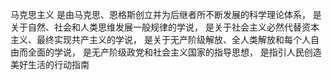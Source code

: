 马克思主义
是由马克思、恩格斯创立并为后继者所不断发展的科学理论体系，
是关于自然、社会和人类思维发展一般规律的学说，
是关于社会主义必然代替资本主义、最终实现共产主义的学说，
是关于无产阶级解放、全人类解放和每个人自由而全面的学说，
是无产阶级政党和社会主义国家的指导思想，
是指引人民创造美好生活的行动指南
